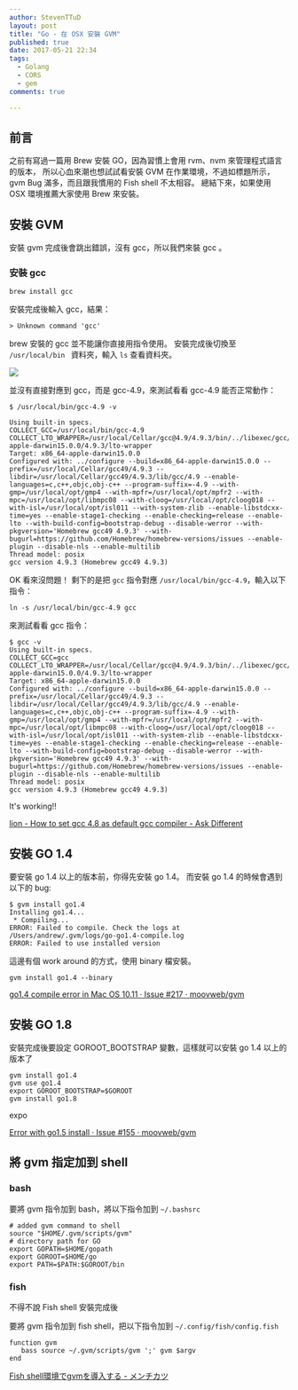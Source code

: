 ```yaml
---
author: StevenTTuD
layout: post
title: "Go - 在 OSX 安裝 GVM"
published: true
date: 2017-05-21 22:34
tags:
  - Golang
  - CORS
  - gem
comments: true

---
```


## 前言

之前有寫過一篇用 Brew 安裝 GO，因為習慣上會用 rvm、nvm 來管理程式語言的版本，
所以心血來潮也想試試看安裝 GVM 在作業環境，不過如標題所示，
gvm Bug 滿多，而且跟我慣用的 Fish shell 不太相容。
總結下來，如果使用 OSX 環境推薦大家使用 Brew 來安裝。

## 安裝 GVM

安裝 gvm 完成後會跳出錯誤，沒有 gcc，所以我們來裝 gcc 。

### 安裝 gcc

```
brew install gcc
```

安裝完成後輸入 gcc，結果：

```
> Unknown command 'gcc'
```

brew 安裝的 gcc 並不能讓你直接用指令使用。
安裝完成後切換至 `/usr/local/bin
` 資料夾，輸入 `ls` 查看資料夾。

![](media/14951665132417/14951747217993.jpg)

並沒有直接對應到 gcc，而是 gcc-4.9，來測試看看 gcc-4.9 能否正常動作：

```
$ /usr/local/bin/gcc-4.9 -v

Using built-in specs.
COLLECT_GCC=/usr/local/bin/gcc-4.9
COLLECT_LTO_WRAPPER=/usr/local/Cellar/gcc@4.9/4.9.3/bin/../libexec/gcc/x86_64-apple-darwin15.0.0/4.9.3/lto-wrapper
Target: x86_64-apple-darwin15.0.0
Configured with: ../configure --build=x86_64-apple-darwin15.0.0 --prefix=/usr/local/Cellar/gcc49/4.9.3 --libdir=/usr/local/Cellar/gcc49/4.9.3/lib/gcc/4.9 --enable-languages=c,c++,objc,obj-c++ --program-suffix=-4.9 --with-gmp=/usr/local/opt/gmp4 --with-mpfr=/usr/local/opt/mpfr2 --with-mpc=/usr/local/opt/libmpc08 --with-cloog=/usr/local/opt/cloog018 --with-isl=/usr/local/opt/isl011 --with-system-zlib --enable-libstdcxx-time=yes --enable-stage1-checking --enable-checking=release --enable-lto --with-build-config=bootstrap-debug --disable-werror --with-pkgversion='Homebrew gcc49 4.9.3' --with-bugurl=https://github.com/Homebrew/homebrew-versions/issues --enable-plugin --disable-nls --enable-multilib
Thread model: posix
gcc version 4.9.3 (Homebrew gcc49 4.9.3)
```

OK 看來沒問題！
剩下的是把 `gcc` 指令對應 `/usr/local/bin/gcc-4.9`，輸入以下指令：

```
ln -s /usr/local/bin/gcc-4.9 gcc
```

來測試看看 gcc 指令：

```
$ gcc -v
Using built-in specs.
COLLECT_GCC=gcc
COLLECT_LTO_WRAPPER=/usr/local/Cellar/gcc@4.9/4.9.3/bin/../libexec/gcc/x86_64-apple-darwin15.0.0/4.9.3/lto-wrapper
Target: x86_64-apple-darwin15.0.0
Configured with: ../configure --build=x86_64-apple-darwin15.0.0 --prefix=/usr/local/Cellar/gcc49/4.9.3 --libdir=/usr/local/Cellar/gcc49/4.9.3/lib/gcc/4.9 --enable-languages=c,c++,objc,obj-c++ --program-suffix=-4.9 --with-gmp=/usr/local/opt/gmp4 --with-mpfr=/usr/local/opt/mpfr2 --with-mpc=/usr/local/opt/libmpc08 --with-cloog=/usr/local/opt/cloog018 --with-isl=/usr/local/opt/isl011 --with-system-zlib --enable-libstdcxx-time=yes --enable-stage1-checking --enable-checking=release --enable-lto --with-build-config=bootstrap-debug --disable-werror --with-pkgversion='Homebrew gcc49 4.9.3' --with-bugurl=https://github.com/Homebrew/homebrew-versions/issues --enable-plugin --disable-nls --enable-multilib
Thread model: posix
gcc version 4.9.3 (Homebrew gcc49 4.9.3)
```

It's working!!


[lion - How to set gcc 4.8 as default gcc compiler - Ask Different](https://apple.stackexchange.com/questions/99077/how-to-set-gcc-4-8-as-default-gcc-compiler)


## 安裝 GO 1.4

要安裝 go 1.4 以上的版本前，你得先安裝 go 1.4。
而安裝 go 1.4 的時候會遇到以下的 bug:

```
$ gvm install go1.4
Installing go1.4...
 * Compiling...
ERROR: Failed to compile. Check the logs at /Users/andrew/.gvm/logs/go-go1.4-compile.log
ERROR: Failed to use installed version
```

這邊有個 work around 的方式，使用 binary 檔安裝。

```
gvm install go1.4 --binary
```

[go1.4 compile error in Mac OS 10.11 · Issue #217 · moovweb/gvm](https://github.com/moovweb/gvm/issues/217)

## 安裝 GO 1.8

安裝完成後要設定 GOROOT_BOOTSTRAP 變數，這樣就可以安裝 go 1.4 以上的版本了

```
gvm install go1.4
gvm use go1.4
export GOROOT_BOOTSTRAP=$GOROOT
gvm install go1.8
```
expo

[Error with go1.5 install · Issue #155 · moovweb/gvm](https://github.com/moovweb/gvm/issues/155)


## 將 gvm 指定加到 shell

### bash

要將 gvm 指令加到 bash，將以下指令加到 `~/.bashsrc`

```
# added gvm command to shell
source "$HOME/.gvm/scripts/gvm"
# directory path for GO
export GOPATH=$HOME/gopath
export GOROOT=$HOME/go
export PATH=$PATH:$GOROOT/bin
```

### fish

不得不說 Fish shell 安裝完成後

要將 gvm 指令加到 fish shell，把以下指令加到 `~/.config/fish/config.fish`

```
function gvm
   bass source ~/.gvm/scripts/gvm ';' gvm $argv
end
```

[Fish shell環境でgvmを導入する - メンチカツ](http://hsuzuki.hatenablog.com/entry/2017/03/01/165708)
